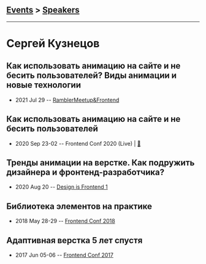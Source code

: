 ## [Events](../README.md) > [Speakers](../speakers.md)
---

# Сергей Кузнецов

## Как использовать анимацию на сайте и не бесить пользователей? Виды анимации и новые технологии
- 2021 Jul 29 -- [RamblerMeetup&amp;Frontend](https://www.youtube.com/watch?v=_y4GyeB-YUQ&t=5013s)    
## Как использовать анимацию на сайте и не бесить пользователей
- 2020 Sep 23-02 -- Frontend Conf 2020 (Live)  | [:notebook:](https://drive.google.com/file/d/1KqHePlxmWYP1cF2rh4OiE7I1EQBmM78l/view)  
## Тренды анимации на верстке. Как подружить дизайнера и фронтенд-разработчика?
- 2020 Aug 20 -- [Design is Frontend 1](https://youtu.be/Hf8wllDZujM)    
## Библиотека элементов на практике
- 2018 May 28-29 -- [Frontend Conf 2018](https://www.youtube.com/watch?v=mOGwF6uhJeg)    
## Адаптивная верстка 5 лет спустя
- 2017 Jun 05-06 -- [Frontend Conf 2017](https://www.youtube.com/watch?v=Hyso4faA0fo)    
